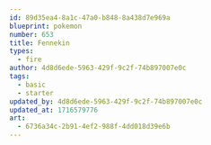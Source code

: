 ```yaml
---
id: 89d35ea4-8a1c-47a0-b848-8a438d7e969a
blueprint: pokemon
number: 653
title: Fennekin
types:
  - fire
author: 4d8d6ede-5963-429f-9c2f-74b897007e0c
tags:
  - basic
  - starter
updated_by: 4d8d6ede-5963-429f-9c2f-74b897007e0c
updated_at: 1716579776
art:
  - 6736a34c-2b91-4ef2-988f-4dd018d39e6b
---
```

